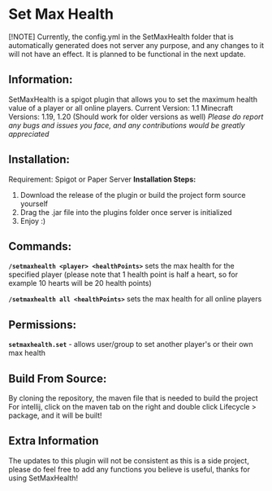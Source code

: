 # Set Max Health

[!NOTE]
Currently, the config.yml in the SetMaxHealth folder that is automatically generated does not server any purpose, and any changes to it will not have an effect. It is planned to be functional in the next update.

## Information:
SetMaxHealth is a spigot plugin that allows you to set the maximum health value of a player or all online players.
Current Version: 1.1
Minecraft Versions: 1.19, 1.20 (Should work for older versions as well)
*Please do report any bugs and issues you face, and any contributions would be greatly appreciated*

## Installation:
Requirement: Spigot or Paper Server
**Installation Steps:**
1. Download the release of the plugin or build the project form source yourself
2. Drag the .jar file into the plugins folder once server is initialized
3. Enjoy :)

## Commands:
**`/setmaxhealth <player> <healthPoints>`**
sets the max health for the specified player (please note that 1 health point is half a heart, so for example 10 hearts will be 20 health points)

**`/setmaxhealth all <healthPoints>`**
sets the max health for all online players

## Permissions:
**`setmaxhealth.set`** - allows user/group to set another player's or their own max health

## Build From Source:
By cloning the repository, the maven file that is needed to build the project
For intellij, click on the maven tab on the right and double click Lifecycle > package, and it will be built!

## Extra Information
The updates to this plugin will not be consistent as this is a side project, please do feel free to add any functions you believe is useful, thanks for using SetMaxHealth!
